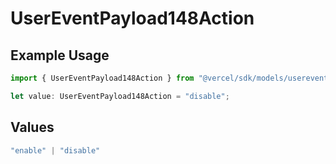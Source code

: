 # UserEventPayload148Action

## Example Usage

```typescript
import { UserEventPayload148Action } from "@vercel/sdk/models/userevent.js";

let value: UserEventPayload148Action = "disable";
```

## Values

```typescript
"enable" | "disable"
```
